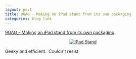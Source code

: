 ```yaml
---
layout: post
title: 9GAG - Making an iPad stand from its own packaging
categories: blog link
---
```

<a href="http://9gag.com/gag/21214/">9GAG - Making an iPad stand from its own packaging</a>.
<p style="text-align: center;"><a href="http://9gag.com/gag/21214/"><img src='/images/21214_540.jpg' alt='iPad Stand' /></a></p>


Geeky and efficient.  Couldn't resist.
